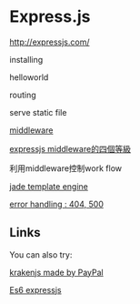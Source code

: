 # Express.js 

http://expressjs.com/

installing 

helloworld 

routing 

serve static file 

[middleware](http://expressjs.com/guide/writing-middleware.html)

[expressjs middleware的四個等級](http://expressjs.com/guide/using-middleware.html)

利用middleware控制work flow

[jade template engine](http://expressjs.com/guide/using-template-engines.html)

[error handling : 404, 500](http://expressjs.com/guide/error-handling.html)

## Links 

You can also try: 

[krakenjs made by PayPal](http://krakenjs.com/)

[Es6 expressjs](https://www.lookami.com/using-es6-es2015-in-a-node-js-express/)


